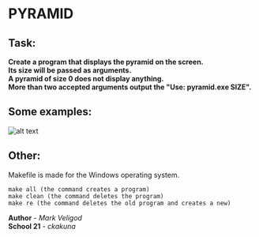# PYRAMID
## Task:  
**Create a program that displays the pyramid on the screen.  
Its size will be passed as arguments.  
A pyramid of size 0 does not display anything.  
More than two accepted arguments output the "Use: pyramid.exe SIZE".**
  
## Some examples:  
![alt text](https://s162iva.storage.yandex.net/rdisk/1792b0404200132b8d0087110375eb0f0564e1adaa2559f9f3048a749e1a7142/5e86ffe7/6GEfPPB5TxaxBhFkj-GPLjOglqhEuYM1DIefXaremOnGMTUUK8oYgBw7sE_WviSptw8nEVbfA_MXcnLlWYZNNg==?uid=316309876&filename=Безымянный.png&disposition=inline&hash=&limit=0&content_type=image%2Fpng&owner_uid=316309876&fsize=16738&hid=ddc46dc1adea0397c8c864cb0a446ac0&media_type=image&tknv=v2&etag=6b7d8482c897274662d8fb006ed45d86&rtoken=ejOparRyIPDN&force_default=yes&ycrid=na-b351bb0679d0175116fd6738144ef833-downloader1e&ts=5a25f6e4287c0&s=a264ac3d05a7a28357eaa306510bf48cc8597310b93a3d6d623d24a248331d8b&pb=U2FsdGVkX18IkfjzAYrHn-SWUddeWzwimy44294aDN9-tCotH35SeKwS0Xc7t86dtGlWVzTrFmlUNPhgSJiQ2d3DH69uKiS2Zgor0Az3YKA)  

## Other:  
Makefile is made for the Windows operating system.  
```
make all (the command creates a program)
make clean (the command deletes the program)
make re (the command deletes the old program and creates a new)
```

**Author** - _Mark Veligod_  
**School 21** - _ckakuna_
